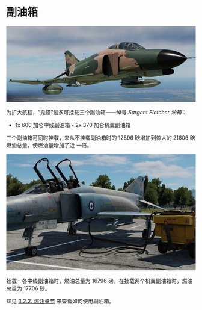 # 副油箱

![Wing Tanks](../img/wing_tanks_loaded.jpg)

为扩大航程，“鬼怪”最多可挂载三个副油箱——绰号 _Sargent Fletcher 油箱_：

- 1x 600 加仑中线副油箱 - 2x 370 加仑机翼副油箱

三个副油箱可同时挂载，来从不挂载副油箱时的 12896 磅增加到惊人的 21606 磅燃油总量，使燃油量增加了近
一倍。

![Center Tank](../img/center_tank_loaded_cold_start.jpg)

挂载一各中线副油箱时，燃油总量为 16796 磅，在挂载两个机翼副油箱时，燃油总量为 17706 磅。

详见 [3.2.2. 燃油章节](../systems/engines_and_fuel_systems/fuel_system.md) 来查看如何使用副油箱。
